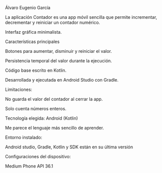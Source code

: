 Álvaro Eugenio García

La aplicación Contador es una app móvil sencilla que permite incrementar, decrementar y reiniciar un contador numérico.

Interfaz gráfica minimalista.

Características principales

Botones para aumentar, disminuir y reiniciar el valor.

Persistencia temporal del valor durante la ejecución.

Código base escrito en Kotlin.

Desarrollada y ejecutada en Android Studio con Gradle.

Limitaciones:

No guarda el valor del contador al cerrar la app.

Solo cuenta números enteros.

Tecnología elegida: Android (Kotlin)

Me parece el lenguaje más sencillo de aprender.

Entorno instalado:

Android studio, Gradle, Kotlin y SDK están en su última versión

Configuraciones del dispositivo:

Medium Phone API 36.1
